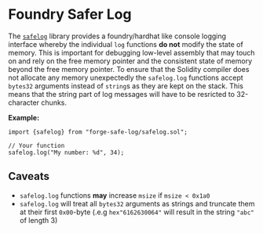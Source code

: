 # Foundry Safer Log

The [`safelog`](src/safelog.sol) library provides a foundry/hardhat like console logging interface whereby
the individual `log` functions **do not** modify the state of memory. This is important for
debugging low-level assembly that may touch on and rely on the free memory pointer and the
consistent state of memory beyond the free memory pointer. To ensure that the Solidity compiler does
not allocate any memory unexpectedly the `safelog.log` functions accept `bytes32` arguments instead
of `string`s as they are kept on the stack. This means that the string part of log messages will
have to be resricted to 32-character chunks.

**Example:**
```solidity
import {safelog} from "forge-safe-log/safelog.sol";

// Your function
safelog.log("My number: %d", 34);
```

## Caveats
- `safelog.log` functions **may** increase `msize` if `msize < 0x1a0`
- `safelog.log` will treat all `bytes32` arguments as strings and truncate them at their first `0x00`-byte (.e.g `hex"6162630064"` will result in the string `"abc"` of length 3)
